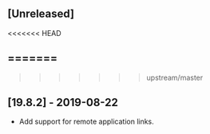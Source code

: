 ## [Unreleased]
<<<<<<< HEAD

=======
-
>>>>>>> upstream/master

## [19.8.2] - 2019-08-22
- Add support for remote application links.